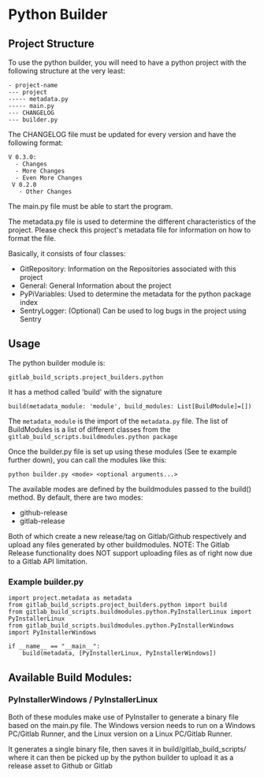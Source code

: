 # Python Builder

## Project Structure

To use the python builder, you will need to have a python project with the
following structure at the very least:

    - project-name
    --- project
    ----- metadata.py
    ----- main.py
    --- CHANGELOG
    --- builder.py
    
The CHANGELOG file must be updated for every version and have the following format:

    V 0.3.0:
      - Changes
      - More Changes
      - Even More Changes
     V 0.2.0
       - Other Changes
       
The main.py file must be able to start the program.

The metadata.py file is used to determine the different characteristics
of the project. Please check this project's metadata file for 
information on how to format the file.

Basically, it consists of four classes:
 
  - GitRepository:  Information on the Repositories associated with this project
  - General:        General Information about the project
  - PyPiVariables:  Used to determine the metadata for the python package index
  - SentryLogger:   (Optional) Can be used to log bugs in the project using Sentry

## Usage

The python builder module is:

    gitlab_build_scripts.project_builders.python
    
It has a method called 'build' with the signature

    build(metadata_module: 'module', build_modules: List[BuildModule]=[])
    
The ```metadata_module``` is the import of the ```metadata.py``` file.
The list of BuildModules is a list of different classes from the 
```gitlab_build_scripts.buildmodules.python package```

Once the builder.py file is set up using these modules (See te example further down),
you can call the modules like this:

    python builder.py <mode> <optional arguments...>
    
The available modes are defined by the buildmodules passed to the build()
method. By default, there are two modes:

 - github-release
 - gitlab-release
 
Both of which create a new release/tag on Gitlab/Github respectively and upload any
files generated by other buildmodules. NOTE: The Gitlab Release functionality does NOT
support uploading files as of right now due to a Gitlab API limitation.

### Example builder.py

    import project.metadata as metadata
    from gitlab_build_scripts.project_builders.python import build
    from gitlab_build_scripts.buildmodules.python.PyInstallerLinux import PyInstallerLinux
    from gitlab_build_scripts.buildmodules.python.PyInstallerWindows import PyInstallerWindows

    if __name__ == "__main__":
        build(metadata, [PyInstallerLinux, PyInstallerWindows])
        
## Available Build Modules:

### PyInstallerWindows / PyInstallerLinux

Both of these modules make use of PyInstaller to generate a binary file
based on the main.py file. The Windows version needs to run on a
Windows PC/Gitlab Runner, and the Linux version on a Linux PC/Gitlab Runner.

It generates a single binary file, then saves it in build/gitlab_build_scripts/
where it can then be picked up by the python builder to upload it as a release
asset to Github or Gitlab
